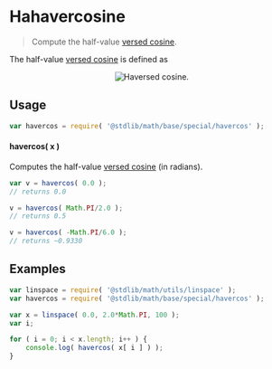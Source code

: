 # Hahavercosine

> Compute the half-value [versed cosine][versed-cosine].


<section class="intro">

The half-value [versed cosine][versed-cosine] is defined as

<!-- <equation class="equation" label="eq:havercosine" align="center" raw="\operatorname{havercos} = \frac{1 + \cos \theta}{2}" alt="Haversed cosine."> -->

<div class="equation" align="center" data-raw-text="\operatorname{havercos} = \frac{1 - \cos \theta}{2}" data-equation="eq:havercosine">
    <img src="" alt="Haversed cosine.">
    <br>
</div>

<!-- </equation> -->

</section>

<!-- /.intro -->


<section class="usage">

## Usage

``` javascript
var havercos = require( '@stdlib/math/base/special/havercos' );
```

#### havercos( x )

Computes the half-value [versed cosine][versed-cosine] (in radians).

``` javascript
var v = havercos( 0.0 );
// returns 0.0

v = havercos( Math.PI/2.0 );
// returns 0.5

v = havercos( -Math.PI/6.0 );
// returns ~0.9330
```

</section>

<!-- /.usage -->


<section class="examples">

## Examples

``` javascript
var linspace = require( '@stdlib/math/utils/linspace' );
var havercos = require( '@stdlib/math/base/special/havercos' );

var x = linspace( 0.0, 2.0*Math.PI, 100 );
var i;

for ( i = 0; i < x.length; i++ ) {
    console.log( havercos( x[ i ] ) );
}
```

</section>

<!-- /.examples -->


<section class="links">

[versed-cosine]: https://en.wikipedia.org/wiki/Versine

</section>

<!-- /.links -->
